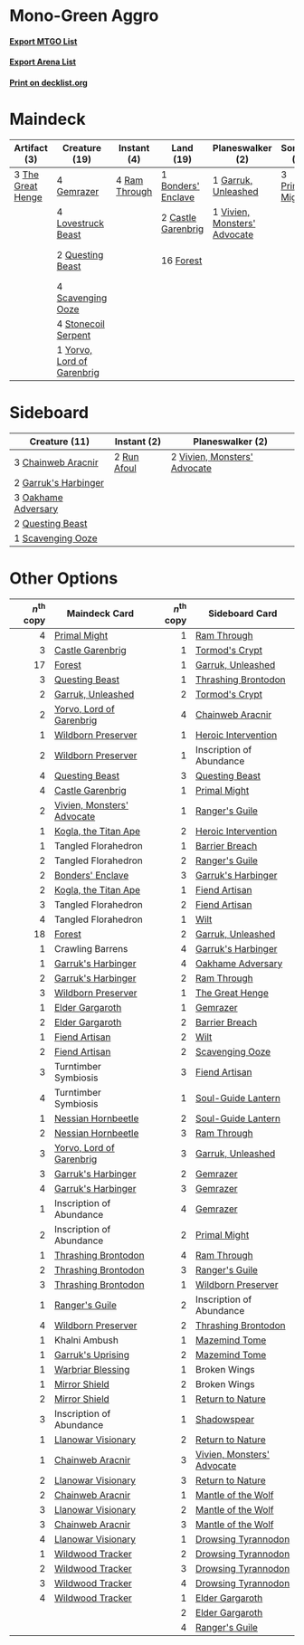 # Mono-Green Aggro

#### [Export MTGO List](../collection/Mono-Green%20Aggro/Mono-Green%20Aggro.txt)
#### [Export Arena List](../collection/Mono-Green%20Aggro/Mono-Green%20Aggro_arena.txt)
#### [Print on decklist.org](http://decklist.org/?deckmain=1%09Bonders'%20Enclave%0A2%09Castle%20Garenbrig%0A16%09Forest%0A1%09Garruk,%20Unleashed%0A4%09Gemrazer%0A4%09Kazandu%20Mammoth%0A4%09Lovestruck%20Beast%0A3%09Primal%20Might%0A2%09Questing%20Beast%0A4%09Ram%20Through%0A4%09Scavenging%20Ooze%0A4%09Stonecoil%20Serpent%0A4%09Swarm%20Shambler%0A3%09The%20Great%20Henge%0A2%09Turntimber%20Symbiosis%0A1%09Vivien,%20Monsters'%20Advocate%0A1%09Yorvo,%20Lord%20of%20Garenbrig&deckside=3%09Chainweb%20Aracnir%0A2%09Garruk's%20Harbinger%0A3%09Oakhame%20Adversary%0A2%09Questing%20Beast%0A2%09Run%20Afoul%0A1%09Scavenging%20Ooze%0A2%09Vivien,%20Monsters'%20Advocate)
# Maindeck

|                                        Artifact (3)                                        |                                            Creature (19)                                            |                                      Instant (4)                                       |                                          Land (19)                                          |                                           Planeswalker (2)                                            |                                       Sorcery (3)                                       |     Unknown (10)     |
|--------------------------------------------------------------------------------------------|-----------------------------------------------------------------------------------------------------|----------------------------------------------------------------------------------------|---------------------------------------------------------------------------------------------|-------------------------------------------------------------------------------------------------------|-----------------------------------------------------------------------------------------|----------------------|
|3 [The Great Henge](http://gatherer.wizards.com/Pages/Card/Details.aspx?multiverseid=473123)|4 [Gemrazer](http://gatherer.wizards.com/Pages/Card/Details.aspx?multiverseid=479675)                |4 [Ram Through](http://gatherer.wizards.com/Pages/Card/Details.aspx?multiverseid=479690)|1 [Bonders' Enclave](http://gatherer.wizards.com/Pages/Card/Details.aspx?multiverseid=479765)|1 [Garruk, Unleashed](http://gatherer.wizards.com/Pages/Card/Details.aspx?multiverseid=485506)         |3 [Primal Might](http://gatherer.wizards.com/Pages/Card/Details.aspx?multiverseid=485520)|4 Kazandu Mammoth     |
|                                                                                            |4 [Lovestruck Beast](http://gatherer.wizards.com/Pages/Card/Details.aspx?multiverseid=473127)        |                                                                                        |2 [Castle Garenbrig](http://gatherer.wizards.com/Pages/Card/Details.aspx?multiverseid=473202)|1 [Vivien, Monsters' Advocate](http://gatherer.wizards.com/Pages/Card/Details.aspx?multiverseid=479695)|                                                                                         |4 Swarm Shambler      |
|                                                                                            |2 [Questing Beast](http://gatherer.wizards.com/Pages/Card/Details.aspx?multiverseid=473133)          |                                                                                        |16 [Forest](http://gatherer.wizards.com/Pages/Card/Details.aspx?multiverseid=439860)         |                                                                                                       |                                                                                         |2 Turntimber Symbiosis|
|                                                                                            |4 [Scavenging Ooze](http://gatherer.wizards.com/Pages/Card/Details.aspx?multiverseid=420783)         |                                                                                        |                                                                                             |                                                                                                       |                                                                                         |                      |
|                                                                                            |4 [Stonecoil Serpent](http://gatherer.wizards.com/Pages/Card/Details.aspx?multiverseid=473197)       |                                                                                        |                                                                                             |                                                                                                       |                                                                                         |                      |
|                                                                                            |1 [Yorvo, Lord of Garenbrig](http://gatherer.wizards.com/Pages/Card/Details.aspx?multiverseid=473147)|                                                                                        |                                                                                             |                                                                                                       |                                                                                         |                      |


# Sideboard

|                                         Creature (11)                                         |                                     Instant (2)                                      |                                           Planeswalker (2)                                            |
|-----------------------------------------------------------------------------------------------|--------------------------------------------------------------------------------------|-------------------------------------------------------------------------------------------------------|
|3 [Chainweb Aracnir](http://gatherer.wizards.com/Pages/Card/Details.aspx?multiverseid=476418)  |2 [Run Afoul](http://gatherer.wizards.com/Pages/Card/Details.aspx?multiverseid=485524)|2 [Vivien, Monsters' Advocate](http://gatherer.wizards.com/Pages/Card/Details.aspx?multiverseid=479695)|
|2 [Garruk's Harbinger](http://gatherer.wizards.com/Pages/Card/Details.aspx?multiverseid=485508)|                                                                                      |                                                                                                       |
|3 [Oakhame Adversary](http://gatherer.wizards.com/Pages/Card/Details.aspx?multiverseid=473129) |                                                                                      |                                                                                                       |
|2 [Questing Beast](http://gatherer.wizards.com/Pages/Card/Details.aspx?multiverseid=473133)    |                                                                                      |                                                                                                       |
|1 [Scavenging Ooze](http://gatherer.wizards.com/Pages/Card/Details.aspx?multiverseid=420783)   |                                                                                      |                                                                                                       |


# Other Options

|*n*<sup>th</sup> copy|                                            Maindeck Card                                            |*n*<sup>th</sup> copy|                                           Sideboard Card                                            |
|--------------------:|-----------------------------------------------------------------------------------------------------|--------------------:|-----------------------------------------------------------------------------------------------------|
|                    4|[Primal Might](http://gatherer.wizards.com/Pages/Card/Details.aspx?multiverseid=485520)              |                    1|[Ram Through](http://gatherer.wizards.com/Pages/Card/Details.aspx?multiverseid=479690)               |
|                    3|[Castle Garenbrig](http://gatherer.wizards.com/Pages/Card/Details.aspx?multiverseid=473202)          |                    1|[Tormod's Crypt](http://gatherer.wizards.com/Pages/Card/Details.aspx?multiverseid=389723)            |
|                   17|[Forest](http://gatherer.wizards.com/Pages/Card/Details.aspx?multiverseid=439860)                    |                    1|[Garruk, Unleashed](http://gatherer.wizards.com/Pages/Card/Details.aspx?multiverseid=485506)         |
|                    3|[Questing Beast](http://gatherer.wizards.com/Pages/Card/Details.aspx?multiverseid=473133)            |                    1|[Thrashing Brontodon](http://gatherer.wizards.com/Pages/Card/Details.aspx?multiverseid=456570)       |
|                    2|[Garruk, Unleashed](http://gatherer.wizards.com/Pages/Card/Details.aspx?multiverseid=485506)         |                    2|[Tormod's Crypt](http://gatherer.wizards.com/Pages/Card/Details.aspx?multiverseid=389723)            |
|                    2|[Yorvo, Lord of Garenbrig](http://gatherer.wizards.com/Pages/Card/Details.aspx?multiverseid=473147)  |                    4|[Chainweb Aracnir](http://gatherer.wizards.com/Pages/Card/Details.aspx?multiverseid=476418)          |
|                    1|[Wildborn Preserver](http://gatherer.wizards.com/Pages/Card/Details.aspx?multiverseid=473144)        |                    1|[Heroic Intervention](http://gatherer.wizards.com/Pages/Card/Details.aspx?multiverseid=423776)       |
|                    2|[Wildborn Preserver](http://gatherer.wizards.com/Pages/Card/Details.aspx?multiverseid=473144)        |                    1|Inscription of Abundance                                                                             |
|                    4|[Questing Beast](http://gatherer.wizards.com/Pages/Card/Details.aspx?multiverseid=473133)            |                    3|[Questing Beast](http://gatherer.wizards.com/Pages/Card/Details.aspx?multiverseid=473133)            |
|                    4|[Castle Garenbrig](http://gatherer.wizards.com/Pages/Card/Details.aspx?multiverseid=473202)          |                    1|[Primal Might](http://gatherer.wizards.com/Pages/Card/Details.aspx?multiverseid=485520)              |
|                    2|[Vivien, Monsters' Advocate](http://gatherer.wizards.com/Pages/Card/Details.aspx?multiverseid=479695)|                    1|[Ranger's Guile](http://gatherer.wizards.com/Pages/Card/Details.aspx?multiverseid=249973)            |
|                    1|[Kogla, the Titan Ape](http://gatherer.wizards.com/Pages/Card/Details.aspx?multiverseid=479682)      |                    2|[Heroic Intervention](http://gatherer.wizards.com/Pages/Card/Details.aspx?multiverseid=423776)       |
|                    1|Tangled Florahedron                                                                                  |                    1|[Barrier Breach](http://gatherer.wizards.com/Pages/Card/Details.aspx?multiverseid=479665)            |
|                    2|Tangled Florahedron                                                                                  |                    2|[Ranger's Guile](http://gatherer.wizards.com/Pages/Card/Details.aspx?multiverseid=249973)            |
|                    2|[Bonders' Enclave](http://gatherer.wizards.com/Pages/Card/Details.aspx?multiverseid=479765)          |                    3|[Garruk's Harbinger](http://gatherer.wizards.com/Pages/Card/Details.aspx?multiverseid=485508)        |
|                    2|[Kogla, the Titan Ape](http://gatherer.wizards.com/Pages/Card/Details.aspx?multiverseid=479682)      |                    1|[Fiend Artisan](http://gatherer.wizards.com/Pages/Card/Details.aspx?multiverseid=479740)             |
|                    3|Tangled Florahedron                                                                                  |                    2|[Fiend Artisan](http://gatherer.wizards.com/Pages/Card/Details.aspx?multiverseid=479740)             |
|                    4|Tangled Florahedron                                                                                  |                    1|[Wilt](http://gatherer.wizards.com/Pages/Card/Details.aspx?multiverseid=479696)                      |
|                   18|[Forest](http://gatherer.wizards.com/Pages/Card/Details.aspx?multiverseid=439860)                    |                    2|[Garruk, Unleashed](http://gatherer.wizards.com/Pages/Card/Details.aspx?multiverseid=485506)         |
|                    1|Crawling Barrens                                                                                     |                    4|[Garruk's Harbinger](http://gatherer.wizards.com/Pages/Card/Details.aspx?multiverseid=485508)        |
|                    1|[Garruk's Harbinger](http://gatherer.wizards.com/Pages/Card/Details.aspx?multiverseid=485508)        |                    4|[Oakhame Adversary](http://gatherer.wizards.com/Pages/Card/Details.aspx?multiverseid=473129)         |
|                    2|[Garruk's Harbinger](http://gatherer.wizards.com/Pages/Card/Details.aspx?multiverseid=485508)        |                    2|[Ram Through](http://gatherer.wizards.com/Pages/Card/Details.aspx?multiverseid=479690)               |
|                    3|[Wildborn Preserver](http://gatherer.wizards.com/Pages/Card/Details.aspx?multiverseid=473144)        |                    1|[The Great Henge](http://gatherer.wizards.com/Pages/Card/Details.aspx?multiverseid=473123)           |
|                    1|[Elder Gargaroth](http://gatherer.wizards.com/Pages/Card/Details.aspx?multiverseid=485502)           |                    1|[Gemrazer](http://gatherer.wizards.com/Pages/Card/Details.aspx?multiverseid=479675)                  |
|                    2|[Elder Gargaroth](http://gatherer.wizards.com/Pages/Card/Details.aspx?multiverseid=485502)           |                    2|[Barrier Breach](http://gatherer.wizards.com/Pages/Card/Details.aspx?multiverseid=479665)            |
|                    1|[Fiend Artisan](http://gatherer.wizards.com/Pages/Card/Details.aspx?multiverseid=479740)             |                    2|[Wilt](http://gatherer.wizards.com/Pages/Card/Details.aspx?multiverseid=479696)                      |
|                    2|[Fiend Artisan](http://gatherer.wizards.com/Pages/Card/Details.aspx?multiverseid=479740)             |                    2|[Scavenging Ooze](http://gatherer.wizards.com/Pages/Card/Details.aspx?multiverseid=420783)           |
|                    3|Turntimber Symbiosis                                                                                 |                    3|[Fiend Artisan](http://gatherer.wizards.com/Pages/Card/Details.aspx?multiverseid=479740)             |
|                    4|Turntimber Symbiosis                                                                                 |                    1|[Soul-Guide Lantern](http://gatherer.wizards.com/Pages/Card/Details.aspx?multiverseid=476488)        |
|                    1|[Nessian Hornbeetle](http://gatherer.wizards.com/Pages/Card/Details.aspx?multiverseid=476433)        |                    2|[Soul-Guide Lantern](http://gatherer.wizards.com/Pages/Card/Details.aspx?multiverseid=476488)        |
|                    2|[Nessian Hornbeetle](http://gatherer.wizards.com/Pages/Card/Details.aspx?multiverseid=476433)        |                    3|[Ram Through](http://gatherer.wizards.com/Pages/Card/Details.aspx?multiverseid=479690)               |
|                    3|[Yorvo, Lord of Garenbrig](http://gatherer.wizards.com/Pages/Card/Details.aspx?multiverseid=473147)  |                    3|[Garruk, Unleashed](http://gatherer.wizards.com/Pages/Card/Details.aspx?multiverseid=485506)         |
|                    3|[Garruk's Harbinger](http://gatherer.wizards.com/Pages/Card/Details.aspx?multiverseid=485508)        |                    2|[Gemrazer](http://gatherer.wizards.com/Pages/Card/Details.aspx?multiverseid=479675)                  |
|                    4|[Garruk's Harbinger](http://gatherer.wizards.com/Pages/Card/Details.aspx?multiverseid=485508)        |                    3|[Gemrazer](http://gatherer.wizards.com/Pages/Card/Details.aspx?multiverseid=479675)                  |
|                    1|Inscription of Abundance                                                                             |                    4|[Gemrazer](http://gatherer.wizards.com/Pages/Card/Details.aspx?multiverseid=479675)                  |
|                    2|Inscription of Abundance                                                                             |                    2|[Primal Might](http://gatherer.wizards.com/Pages/Card/Details.aspx?multiverseid=485520)              |
|                    1|[Thrashing Brontodon](http://gatherer.wizards.com/Pages/Card/Details.aspx?multiverseid=456570)       |                    4|[Ram Through](http://gatherer.wizards.com/Pages/Card/Details.aspx?multiverseid=479690)               |
|                    2|[Thrashing Brontodon](http://gatherer.wizards.com/Pages/Card/Details.aspx?multiverseid=456570)       |                    3|[Ranger's Guile](http://gatherer.wizards.com/Pages/Card/Details.aspx?multiverseid=249973)            |
|                    3|[Thrashing Brontodon](http://gatherer.wizards.com/Pages/Card/Details.aspx?multiverseid=456570)       |                    1|[Wildborn Preserver](http://gatherer.wizards.com/Pages/Card/Details.aspx?multiverseid=473144)        |
|                    1|[Ranger's Guile](http://gatherer.wizards.com/Pages/Card/Details.aspx?multiverseid=249973)            |                    2|Inscription of Abundance                                                                             |
|                    4|[Wildborn Preserver](http://gatherer.wizards.com/Pages/Card/Details.aspx?multiverseid=473144)        |                    2|[Thrashing Brontodon](http://gatherer.wizards.com/Pages/Card/Details.aspx?multiverseid=456570)       |
|                    1|Khalni Ambush                                                                                        |                    1|[Mazemind Tome](http://gatherer.wizards.com/Pages/Card/Details.aspx?multiverseid=485555)             |
|                    1|[Garruk's Uprising](http://gatherer.wizards.com/Pages/Card/Details.aspx?multiverseid=485509)         |                    2|[Mazemind Tome](http://gatherer.wizards.com/Pages/Card/Details.aspx?multiverseid=485555)             |
|                    1|[Warbriar Blessing](http://gatherer.wizards.com/Pages/Card/Details.aspx?multiverseid=476455)         |                    1|Broken Wings                                                                                         |
|                    1|[Mirror Shield](http://gatherer.wizards.com/Pages/Card/Details.aspx?multiverseid=476485)             |                    2|Broken Wings                                                                                         |
|                    2|[Mirror Shield](http://gatherer.wizards.com/Pages/Card/Details.aspx?multiverseid=476485)             |                    1|[Return to Nature](http://gatherer.wizards.com/Pages/Card/Details.aspx?multiverseid=461102)          |
|                    3|Inscription of Abundance                                                                             |                    1|[Shadowspear](http://gatherer.wizards.com/Pages/Card/Details.aspx?multiverseid=476487)               |
|                    1|[Llanowar Visionary](http://gatherer.wizards.com/Pages/Card/Details.aspx?multiverseid=485516)        |                    2|[Return to Nature](http://gatherer.wizards.com/Pages/Card/Details.aspx?multiverseid=461102)          |
|                    1|[Chainweb Aracnir](http://gatherer.wizards.com/Pages/Card/Details.aspx?multiverseid=476418)          |                    3|[Vivien, Monsters' Advocate](http://gatherer.wizards.com/Pages/Card/Details.aspx?multiverseid=479695)|
|                    2|[Llanowar Visionary](http://gatherer.wizards.com/Pages/Card/Details.aspx?multiverseid=485516)        |                    3|[Return to Nature](http://gatherer.wizards.com/Pages/Card/Details.aspx?multiverseid=461102)          |
|                    2|[Chainweb Aracnir](http://gatherer.wizards.com/Pages/Card/Details.aspx?multiverseid=476418)          |                    1|[Mantle of the Wolf](http://gatherer.wizards.com/Pages/Card/Details.aspx?multiverseid=476429)        |
|                    3|[Llanowar Visionary](http://gatherer.wizards.com/Pages/Card/Details.aspx?multiverseid=485516)        |                    2|[Mantle of the Wolf](http://gatherer.wizards.com/Pages/Card/Details.aspx?multiverseid=476429)        |
|                    3|[Chainweb Aracnir](http://gatherer.wizards.com/Pages/Card/Details.aspx?multiverseid=476418)          |                    3|[Mantle of the Wolf](http://gatherer.wizards.com/Pages/Card/Details.aspx?multiverseid=476429)        |
|                    4|[Llanowar Visionary](http://gatherer.wizards.com/Pages/Card/Details.aspx?multiverseid=485516)        |                    1|[Drowsing Tyrannodon](http://gatherer.wizards.com/Pages/Card/Details.aspx?multiverseid=485501)       |
|                    1|[Wildwood Tracker](http://gatherer.wizards.com/Pages/Card/Details.aspx?multiverseid=473145)          |                    2|[Drowsing Tyrannodon](http://gatherer.wizards.com/Pages/Card/Details.aspx?multiverseid=485501)       |
|                    2|[Wildwood Tracker](http://gatherer.wizards.com/Pages/Card/Details.aspx?multiverseid=473145)          |                    3|[Drowsing Tyrannodon](http://gatherer.wizards.com/Pages/Card/Details.aspx?multiverseid=485501)       |
|                    3|[Wildwood Tracker](http://gatherer.wizards.com/Pages/Card/Details.aspx?multiverseid=473145)          |                    4|[Drowsing Tyrannodon](http://gatherer.wizards.com/Pages/Card/Details.aspx?multiverseid=485501)       |
|                    4|[Wildwood Tracker](http://gatherer.wizards.com/Pages/Card/Details.aspx?multiverseid=473145)          |                    1|[Elder Gargaroth](http://gatherer.wizards.com/Pages/Card/Details.aspx?multiverseid=485502)           |
|                     |                                                                                                     |                    2|[Elder Gargaroth](http://gatherer.wizards.com/Pages/Card/Details.aspx?multiverseid=485502)           |
|                     |                                                                                                     |                    4|[Ranger's Guile](http://gatherer.wizards.com/Pages/Card/Details.aspx?multiverseid=249973)            |

